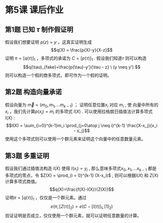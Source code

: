 # 第5课 课后作业

## 第1题 已知 $\tau$ 制作假证明

假设我们想要证明 $p(z) = y$ ，这真实证明生成
$$q(X) = \frac{p(X)-y}{X-z}$$
证明 $\pi = [q(\tau)]_1$ ，多项式的承诺为 $C=[p(\tau)]_1$ .
假设我们知道$\tau$ 则可以构造
$$q(\tau)_{fake}=\frac{p(\tau)-y'}{\tau - z} \ (y \neq y') $$
则可以构造一个假的商多项式，即可作为一个假的证明。
## 第2题  构造向量承诺

假设向量为 $\vec{m} = (m_0, m_1,...m_{k-1})$  ；
证明任意位置$x_i$ 对应 $m_i$ , 使 向量中所有的$x_i$ ，我们先计算$p(x_i) = m_i$  的多项式 $I(X)$ . 可以使用拉格朗日插值法计算多项式$I(X)$ :
$$I(X) = \sum_{i=0}^{k-1}m_i \prod_{j=0\atop j \neq i}^{k-1} \frac{X-x_j}{x_i - x_j}$$
使用这个多项式则可以使用一个群元素来证明这个向量中的任意数量元素。

## 第3题 多重证明

假设我们通过插值法构造 $I(X)$ 使得 $I(x_i) = y_i$ , 那么意味多项式$x_0,x_1,...x_{k-1}$ 都是多项式的零点，令 $Z(X) = \prod_{i = 0}^{k-1} (X-x_i)$ , 则可以根据$I(X)$ 和 $Z(X)$ 计算多项式商值。
$$q(X)=\frac{f(X)-I(X)}{Z(X)}$$ 证明$\pi = [q(\tau)]_1$ ，仅仅是一个群元素。通过$$e(\pi,[Z(\tau)]_2)=e(C - [I(\tau)]_1,[1]_2)$$验证证明是否成立，仅仅使用一个群元素，就可以证明任意数量的计算。
